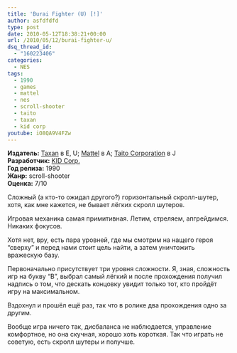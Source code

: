 ```yaml
---
title: 'Burai Fighter (U) [!]'
author: asfdfdfd
type: post
date: 2010-05-12T18:38:21+00:00
url: /2010/05/12/burai-fighter-u/
dsq_thread_id:
  - "160223406"
categories:
  - NES
tags:
  - 1990
  - games
  - mattel
  - nes
  - scroll-shooter
  - taito
  - taxan
  - kid corp
youtube: iO8QA9V4FZw
---
```

**Издатель:** [Taxan][1] в E, U; [Mattel][2] в A; [Taito Corporation][3] в J  
**Разработчик:** [KID Corp.][4]  
**Год релиза:** 1990  
**Жанр:** scroll-shooter  
**Оценка:** 7/10

Сложный (а кто-то ожидал другого?) горизонтальный скролл-шутер, хотя, как мне кажется, не бывает лёгких скролл шутеров.

<!--more-->

Игровая механика самая примитивная. Летим, стреляем, апгрейдимся. Никаких фокусов.

Хотя нет, вру, есть пара уровней, где мы смотрим на нащего героя “сверху” и перед нами стоит цель найти, а затем уничтожить вражескую базу.

Первоначально присутствует три уровня сложности. Я, зная, сложность игр на букву “B”, выбрал самый лёгкий и после прохождения получил надпись о том, что дескать концовку увидит только тот, кто пройдёт игру на максимальном.

Вздохнул и прошёл ещё раз, так что в ролике два прохождения одно за другим.

Вообще игра ничего так, дисбаланса не наблюдается, управление комфортное, но она скучная, хорошо хоть короткая. Так что играть не советую, есть скролл шутеры и получше.

 [1]: https://www.mobygames.com/company/taxan-usa-corp
 [2]: https://www.mobygames.com/company/mattel-inc
 [3]: https://www.mobygames.com/company/taito-corporation
 [4]: https://www.mobygames.com/company/kid-corp
